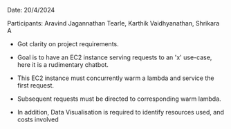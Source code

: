 Date: 20/4/2024



Participants: Aravind Jagannathan Tearle, Karthik Vaidhyanathan, Shrikara A

- Got clarity on project requirements.

- Goal is to have an EC2 instance serving requests to an 'x' use-case, here it is a rudimentary chatbot.

- This EC2 instance must concurrently warm a lambda and service the first request.

- Subsequent requests must be directed to corresponding warm lambda.

- In addition, Data Visualisation is required to identify resources used, and costs involved
